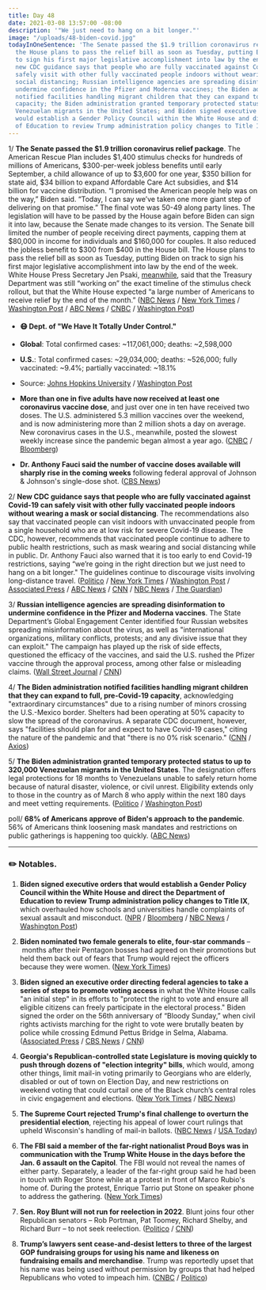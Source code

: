 ```yaml
---
title: Day 48
date: 2021-03-08 13:57:00 -08:00
description: '"We just need to hang on a bit longer."'
image: "/uploads/48-biden-covid.jpg"
todayInOneSentence: 'The Senate passed the $1.9 trillion coronavirus relief package;
  the House plans to pass the relief bill as soon as Tuesday, putting Biden on track
  to sign his first major legislative accomplishment into law by the end of the week;
  new CDC guidance says that people who are fully vaccinated against Covid-19 can
  safely visit with other fully vaccinated people indoors without wearing a mask or
  social distancing; Russian intelligence agencies are spreading disinformation to
  undermine confidence in the Pfizer and Moderna vaccines; the Biden administration
  notified facilities handling migrant children that they can expand to full, pre-Covid-19
  capacity; the Biden administration granted temporary protected status to up to 320,000
  Venezuelan migrants in the United States; and Biden signed executive orders that
  would establish a Gender Policy Council within the White House and direct the Department
  of Education to review Trump administration policy changes to Title IX. '
---
```


1/ **The Senate passed the $1.9 trillion coronavirus relief package**. The American Rescue Plan includes $1,400 stimulus checks for hundreds of millions of Americans, $300-per-week jobless benefits until early September, a child allowance of up to $3,600 for one year, $350 billion for state aid, $34 billion to expand Affordable Care Act subsidies, and $14 billion for vaccine distribution. “I promised the American people help was on the way,” Biden said. “Today, I can say we’ve taken one more giant step of delivering on that promise.” The final vote was 50-49 along party lines. The legislation will have to be passed by the House again before Biden can sign it into law, because the Senate made changes to its version. The Senate bill limited the number of people receiving direct payments, capping them at $80,000 in income for individuals and $160,000 for couples. It also reduced the jobless benefit to $300 from $400 in the House bill. The House plans to pass the relief bill as soon as Tuesday, putting Biden on track to sign his first major legislative accomplishment into law by the end of the week. White House Press Secretary Jen Psaki, [meanwhile](https://www.nbcnews.com/politics/joe-biden/white-house-covid-relief-checks-could-reach-millions-end-month-n1260033), said that the Treasury Department was still “working on” the exact timeline of the stimulus check rollout, but that the White House expected “a large number of Americans to receive relief by the end of the month.” ([NBC News](https://www.nbcnews.com/politics/congress/senate-passes-1-9-trillion-covid-relief-bill-including-1-n1259795) / [New York Times](https://www.nytimes.com/2021/03/06/us/politics/biden-stimulus-plan.html) / [Washington Post](https://www.washingtonpost.com/us-policy/2021/03/06/biden-stimulus-covid-relief/) / [ABC News](https://abcnews.go.com/Politics/senate-passes-19-trillion-coronavirus-relief-bill/story?id=76295820) / [CNBC](https://www.cnbc.com/2021/03/08/stimulus-update-house-plans-to-pass-biden-covid-relief-bill-tuesday.html) / [Washington Post](https://www.washingtonpost.com/us-policy/2021/03/08/stimulus-house-biden-coronavirus/))

* #### 😷 Dept. of "We Have It Totally Under Control."

* **Global**: Total confirmed cases: \~117,061,000; deaths: \~2,598,000

* **U.S.**: Total confirmed cases: \~29,034,000; deaths: \~526,000; fully vaccinated: \~9.4%; partially vaccinated: \~18.1%

* Source: [Johns Hopkins University](https://coronavirus.jhu.edu/map.html) / [Washington Post](https://www.washingtonpost.com/graphics/2020/health/covid-vaccine-states-distribution-doses/)

* **More than one in five adults have now received at least one coronavirus vaccine dose**, and just over one in ten have received two doses. The U.S. administered 5.3 million vaccines over the weekend, and is now administering more than 2 million shots a day on average. New coronavirus cases in the U.S., meanwhile, posted the slowest weekly increase since the pandemic began almost a year ago. ([CNBC](https://www.cnbc.com/2021/03/07/covid-us-vaccinations-hit-record-officials-warn-against-easing-restrictions.html) / [Bloomberg](https://www.bloomberg.com/news/articles/2021-03-08/u-s-coronavirus-cases-have-slowest-weekly-gain-of-the-pandemic?srnd=premium&sref=MIBMEEoj))

* **Dr. Anthony Fauci said the number of vaccine doses available will sharply rise in the coming weeks** following federal approval of Johnson & Johnson's single-dose shot. ([CBS News](https://www.cbsnews.com/news/anthony-fauci-coronavirus-vaccine-supply-face-the-nation/))

2/ **New CDC guidance says that people who are fully vaccinated against Covid-19 can safely visit with other fully vaccinated people indoors without wearing a mask or social distancing**.  The recommendations also say that vaccinated people can visit  indoors with unvaccinated people from a single household who are at low risk for severe Covid-19 disease. The CDC, however, recommends that vaccinated people continue to adhere to public health restrictions, such as mask wearing and social distancing while in public. Dr. Anthony Fauci also warned that it is too early to end Covid-19 restrictions, saying “we’re going in the right direction but we just need to hang on a bit longer." The guidelines continue to discourage visits involving long-distance travel. ([Politico](https://www.politico.com/news/2021/03/08/cdc-guidelines-vaccinated-people-474355) / [New York Times](https://www.nytimes.com/2021/03/08/health/covid-vaccine-cdc-guidelines.html) / [Washington Post](https://www.washingtonpost.com/health/2021/03/08/vaccinated-people-cdc-guidance/) / [Associated Press](https://apnews.com/article/cdc-fully-vaccinated-can-gather-without-masks-b9775dcde0254037e012ea9447e49917) / [ABC News](https://abcnews.go.com/Politics/cdc-vaccinated-individuals-socialize-masks-distancing/story?id=76320421) / [CNN](https://www.cnn.com/2021/03/08/health/covid-19-vaccine-cdc-guidelines-fully-vaccinated/index.html) / [NBC News](https://www.nbcnews.com/health/health-news/cdc-releases-guidance-safe-activities-after-covid-19-vaccination-n1259969) / [The Guardian](https://www.theguardian.com/world/2021/mar/07/fauci-warns-covid-measures-republican-states-mississippi-texas))

3/ **Russian intelligence agencies are spreading disinformation to undermine confidence in the Pfizer and Moderna vaccines**. The State Department’s Global Engagement Center identified four Russian websites spreading misinformation about the virus, as well as "international organizations, military conflicts, protests; and any divisive issue that they can exploit." The campaign has played up the risk of side effects, questioned the efficacy of the vaccines, and said the U.S. rushed the Pfizer vaccine through the approval process, among other false or misleading claims. ([Wall Street Journal](https://www.wsj.com/articles/russian-disinformation-campaign-aims-to-undermine-confidence-in-pfizer-other-covid-19-vaccines-u-s-officials-say-11615129200) / [CNN](https://www.cnn.com/2021/03/07/politics/russian-disinformation-pfizer-vaccines/index.html))

4/ **The Biden administration notified facilities handling migrant children that they can expand to full, pre-Covid-19 capacity**, acknowledging "extraordinary circumstances" due to a rising number of minors crossing the U.S.-Mexico border. Shelters had been operating at 50% capacity to slow the spread of the coronavirus. A separate CDC document, however, says "facilities should plan for and expect to have Covid-19 cases," citing the nature of the pandemic and that "there is no 0% risk scenario." ([CNN](https://www.cnn.com/2021/03/05/politics/immigration-border-crowding-covid/index.html) / [Axios](https://www.axios.com/cdc-child-migrant-shelter-full-capacity-coronavirus-41d1ae80-1ecf-4815-a755-7b01fac5850b.html))

5/ **The Biden administration granted temporary protected status to up to 320,000 Venezuelan migrants in the United States**. The designation offers legal protections for 18 months to Venezuelans unable to safely return home because of natural disaster, violence, or civil unrest. Eligibility extends only to those in the country as of March 8 who apply within the next 180 days and meet vetting requirements. ([Politico](https://www.politico.com/news/2021/03/08/biden-venezuelans-temporary-protected-status-474424) / [Washington Post](https://www.washingtonpost.com/politics/2021/03/08/joe-biden-live-updates/#link-FP4IIFCOM5G7TMACV2A6TIL57A))

poll/ **68% of Americans approve of Biden's approach to the pandemic**. 56% of Americans think loosening mask mandates and restrictions on public gatherings is happening too quickly. ([ABC News](https://abcnews.go.com/Politics/president-bidens-approval-covid-19-steady-country-wary/story?id=76300917))

---

### ✏️ Notables.

1. **Biden signed executive orders that would establish a Gender Policy Council within the White House and direct the Department of Education to review Trump administration policy changes to Title IX**, which overhauled how schools and universities handle complaints of sexual assault and misconduct. ([NPR](https://www.npr.org/2021/03/08/974655385/biden-will-establish-a-gender-policy-council-within-the-white-house) / [Bloomberg](https://www.bloomberg.com/news/articles/2021-03-08/biden-targets-gender-inequality-in-latest-executive-orders?sref=MIBMEEoj) / [NBC News](https://www.nbcnews.com/politics/white-house/biden-order-review-changes-college-sexual-misconduct-rules-under-trump-n1259956) / [Washington Post](https://www.washingtonpost.com/education/biden-title-ix-campus-sexual-assault/2021/03/08/1fce95f2-7fa9-11eb-9ca6-54e187ee4939_story.html))

2. **Biden nominated two female generals to elite, four-star commands** – months after their Pentagon bosses had agreed on their promotions but held them back out of fears that Trump would reject the officers because they were women. ([New York Times](https://www.nytimes.com/2021/03/07/us/politics/female-generals-promoted-biden.html))

3. **Biden signed an executive order directing federal agencies to take a series of steps to promote voting access** in what the White House calls "an initial step" in its efforts to "protect the right to vote and ensure all eligible citizens can freely participate in the electoral process." Biden signed the order on the 56th anniversary of “Bloody Sunday,” when civil rights activists marching for the right to vote were brutally beaten by police while crossing Edmund Pettus Bridge in Selma, Alabama. ([Associated Press](https://apnews.com/article/eec9cde9f9713183b6c8d1d7123cbbae) / [CBS News](https://www.cbsnews.com/news/joe-biden-executive-order-voting-rights/) / [CNN](https://www.cnn.com/2021/03/07/politics/voting-access-executive-order/))

4. **Georgia's Republican-controlled state Legislature is moving quickly to push through dozens of "election integrity" bills**, which would, among other things, limit mail-in voting primarily to Georgians who are elderly, disabled or out of town on Election Day, and new restrictions on weekend voting that could curtail one of the Black church’s central roles in civic engagement and elections. ([New York Times](https://www.nytimes.com/2021/03/06/us/politics/churches-black-voters-georgia.html) / [NBC News](https://www.nbcnews.com/politics/elections/georgia-republicans-are-pushing-dozens-election-integrity-bills-black-voters-n1259687))

5. **The Supreme Court rejected Trump's final challenge to overturn the presidential election**, rejecting his appeal of lower court rulings that upheld Wisconsin's handling of mail-in ballots. ([NBC News](https://www.nbcnews.com/politics/supreme-court/supreme-court-rejects-final-trump-election-challenge-n1260023) / [USA Today](https://www.usatoday.com/story/news/politics/2021/03/08/supreme-court-declines-hear-trump-election-claim-wisconsin/4628242001/))

6. **The FBI said a member of the far-right nationalist Proud Boys was in communication with the Trump White House in the days before the Jan. 6 assault on the Capitol**. The FBI would not reveal the names of either party. Separately, a leader of the far-right group said he had been in touch with Roger Stone while at a protest in front of  Marco Rubio's home of. During the protest, Enrique Tarrio put Stone on speaker phone to address the gathering. ([New York Times](https://www.nytimes.com/2021/03/05/us/politics/trump-proud-boys-capitol-riot.html))

7. **Sen. Roy Blunt will not run for reelection in 2022**. Blunt joins four other Republican senators – Rob Portman, Pat Toomey, Richard Shelby, and Richard Burr – to not seek reelection. ([Politico](https://www.politico.com/news/2021/03/08/gop-sen-roy-blunt-will-not-run-for-reelection-474342) / [CNN](https://www.cnn.com/2021/03/08/politics/blunt-not-running-reelection/index.html))

8. **Trump’s lawyers sent cease-and-desist letters to three of the largest GOP fundraising groups for using his name and likeness on fundraising emails and merchandise**. Trump was reportedly upset that his name was being used without permission by groups that had helped Republicans who voted to impeach him. ([CNBC](https://www.cnbc.com/2021/03/06/trump-lawyers-tell-gop-to-stop-using-his-name-and-likeness-for-fundraising.html) / [Politico](https://www.politico.com/newsletters/playbook/2021/03/06/scoop-trump-sends-legal-notice-to-gop-to-stop-using-his-name-492021))